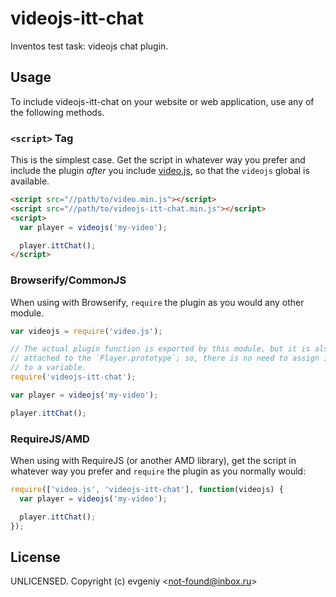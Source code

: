 # videojs-itt-chat

Inventos test task: videojs chat plugin.

## Usage

To include videojs-itt-chat on your website or web application, use any of the following methods.

### `<script>` Tag

This is the simplest case. Get the script in whatever way you prefer and include the plugin _after_ you include [video.js][videojs], so that the `videojs` global is available.

```html
<script src="//path/to/video.min.js"></script>
<script src="//path/to/videojs-itt-chat.min.js"></script>
<script>
  var player = videojs('my-video');

  player.ittChat();
</script>
```

### Browserify/CommonJS

When using with Browserify, `require` the plugin as you would any other module.

```js
var videojs = require('video.js');

// The actual plugin function is exported by this module, but it is also
// attached to the `Player.prototype`; so, there is no need to assign it
// to a variable.
require('videojs-itt-chat');

var player = videojs('my-video');

player.ittChat();
```

### RequireJS/AMD

When using with RequireJS (or another AMD library), get the script in whatever way you prefer and `require` the plugin as you normally would:

```js
require(['video.js', 'videojs-itt-chat'], function(videojs) {
  var player = videojs('my-video');

  player.ittChat();
});
```

## License

UNLICENSED. Copyright (c) evgeniy &lt;not-found@inbox.ru&gt;


[videojs]: http://videojs.com/
